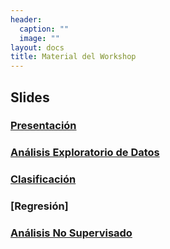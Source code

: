 ```yaml
---
header:
  caption: ""
  image: ""
layout: docs
title: Material del Workshop
---
```



## Slides

### [Presentación](https://ml-tidy-wibds.netlify.app/slides/00-presentacion.html#1)

### [Análisis Exploratorio de Datos](https://ml-tidy-wibds.netlify.app/slides/eda.html#1)

### [Clasificación](https://ml-tidy-wibds.netlify.app/slides/clasificacion.html#1)

### [Regresión] 

### [Análisis No Supervisado](https://ml-tidy-wibds.netlify.app/slides/unsupervised.html#1)

